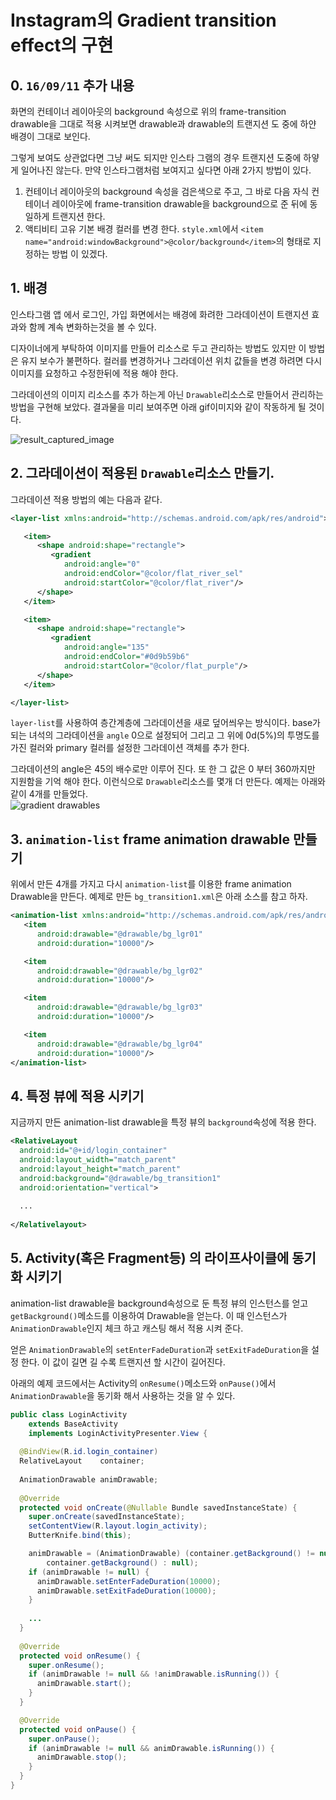 # Instagram의 Gradient transition effect의 구현

## 0. `16/09/11` 추가 내용  
화면의 컨테이너 레이아웃의 background 속성으로 위의 frame-transition drawable을 그대로 적용 시켜보면 drawable과 drawable의 트랜지션 도 중에 하얀 배경이 그대로 보인다.

그렇게 보여도 상관없다면 그냥 써도 되지만 인스타 그램의 경우 트랜지션 도중에 하얗게 일어나진 않는다. 
만약 인스타그램처럼 보여지고 싶다면 아래 2가지 방법이 있다.

1. 컨테이너 레이아웃의 background 속성을 검은색으로 주고, 그 바로 다음 자식 컨테이너 레이아웃에 frame-transition drawable을 background으로 준 뒤에 동일하게 트랜지션 한다. 
2. 액티비티 고유 기본 배경 컬러를 변경 한다. `style.xml`에서 `<item name="android:windowBackground">@color/background</item>`의 형태로 지정하는 방법 이 있겠다.  

## 1. 배경
인스타그램 앱 에서 로그인, 가입 화면에서는 배경에 화려한 그라데이션이 트랜지션 효과와 함께 계속 변화하는것을 볼 수 있다.

디자이너에게 부탁하여 이미지를 만들어 리소스로 두고 관리하는 방법도 있지만 이 방법은 유지 보수가 불편하다. 컬러를 변경하거나 그라데이션 위치 값들을 변경 하려면 다시 이미지를 요청하고 수정한뒤에 적용 해야 한다.

그라데이션의 이미지 리소스를 추가 하는게 아닌 `Drawable`리소스로 만들어서 관리하는 방법을 구현해 보았다. 결과물을 미리 보여주면 아래 gif이미지와 같이 작동하게 될 것이다.

![result_captured_image](https://github.com/ksu3101/TIL/blob/master/Android/images/videotogif_2016.09.09_17.53.07.gif)

## 2. 그라데이션이 적용된 `Drawable`리소스 만들기. 
그라데이션 적용 방법의 예는 다음과 같다.

```xml
<layer-list xmlns:android="http://schemas.android.com/apk/res/android">

   <item>
      <shape android:shape="rectangle">
         <gradient
            android:angle="0"
            android:endColor="@color/flat_river_sel"
            android:startColor="@color/flat_river"/>
      </shape>
   </item>

   <item>
      <shape android:shape="rectangle">
         <gradient
            android:angle="135"
            android:endColor="#0d9b59b6"
            android:startColor="@color/flat_purple"/>
      </shape>
   </item>

</layer-list>
```

`layer-list`를 사용하여 층간계층에 그라데이션을 새로 덮어씌우는 방식이다. base가 되는 녀석의 그라데이션을 `angle` 0으로 설정되어 그리고 그 위에 0d(5%)의 투명도를 가진 컬러와 primary 컬러를 설정한 그라데이션 객체를 추가 한다.

그라데이션의 angle은 45의 배수로만 이루어 진다. 또 한 그 값은 0 부터 360까지만 지원함을 기억 해야 한다. 
이런식으로 `Drawable`리소스를 몇개 더 만든다. 예제는 아래와 같이 4개를 만들었다.   
![gradient drawables](https://github.com/ksu3101/TIL/blob/master/Android/images/lgrs.png)

## 3. `animation-list` frame animation drawable 만들기 
위에서 만든 4개를 가지고 다시 `animation-list`를 이용한 frame animation Drawable을 만든다. 예제로 만든 `bg_transition1.xml`은 아래 소스를 참고 하자.

```xml
<animation-list xmlns:android="http://schemas.android.com/apk/res/android">
   <item
      android:drawable="@drawable/bg_lgr01"
      android:duration="10000"/>

   <item
      android:drawable="@drawable/bg_lgr02"
      android:duration="10000"/>

   <item
      android:drawable="@drawable/bg_lgr03"
      android:duration="10000"/>

   <item
      android:drawable="@drawable/bg_lgr04"
      android:duration="10000"/>
</animation-list>
```

## 4. 특정 뷰에 적용 시키기 
지금까지 만든 animation-list drawable을 특정 뷰의 `background`속성에 적용 한다.

```xml
<RelativeLayout
  android:id="@+id/login_container"
  android:layout_width="match_parent"
  android:layout_height="match_parent"
  android:background="@drawable/bg_transition1"
  android:orientation="vertical">
  
  ...
  
</Relativelayout>
```

## 5. Activity(혹은 Fragment등) 의 라이프사이클에 동기화 시키기
animation-list drawable을 background속성으로 둔 특정 뷰의 인스턴스를 얻고 `getBackground()`메소드를 이용하여 Drawable을 얻는다. 이 때 인스턴스가 `AnimationDrawable`인지 체크 하고 캐스팅 해서 적용 시켜 준다.

얻은 `AnimationDrawable`의 `setEnterFadeDuration`과 `setExitFadeDuration`을 설정 한다. 이 값이 길면 길 수록 트랜지션 할 시간이 길어진다.

아래의 예제 코드에서는 Activity의 `onResume()`메소드와 `onPause()`에서 `AnimationDrawable`을 동기화 해서 사용하는 것을 알 수 있다.
 
```java
public class LoginActivity
    extends BaseActivity
    implements LoginActivityPresenter.View {
    
  @BindView(R.id.login_container)
  RelativeLayout    container;
  
  AnimationDrawable animDrawable;
    
  @Override
  protected void onCreate(@Nullable Bundle savedInstanceState) {
    super.onCreate(savedInstanceState);
    setContentView(R.layout.login_activity);
    ButterKnife.bind(this);

    animDrawable = (AnimationDrawable) (container.getBackground() != null && container.getBackground() instanceof AnimationDrawable ?
        container.getBackground() : null);
    if (animDrawable != null) {
      animDrawable.setEnterFadeDuration(10000);
      animDrawable.setExitFadeDuration(10000);
    }
      
    ...
  }
    
  @Override
  protected void onResume() {
    super.onResume();
    if (animDrawable != null && !animDrawable.isRunning()) {
      animDrawable.start();
    }
  }

  @Override
  protected void onPause() {
    super.onPause();
    if (animDrawable != null && animDrawable.isRunning()) {
      animDrawable.stop();
    }
  }
}
```  



